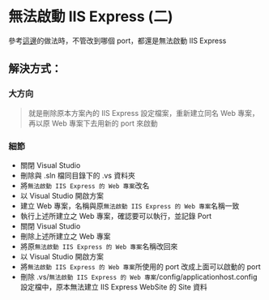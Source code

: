 # 無法啟動 IIS Express (二)

參考[這邊](https://dotblogs.com.tw/whd/2017/03/08/001714)的做法時，不管改到哪個 port，都還是無法啟動 IIS Express

## 解決方式：

### 大方向

> 就是刪除原本方案內的 IIS Express 設定檔案，重新建立同名 Web 專案，再以原 Web 專案下去用新的 port 來啟動

### 細節

- 關閉 Visual Studio
- 刪除與 .sln 檔同目錄下的 .vs 資料夾
- 將`無法啟動 IIS Express 的 Web 專案`改名
- 以 Visual Studio 開啟方案
- 建立 Web 專案，名稱與原`無法啟動 IIS Express 的 Web 專案`名稱一致
- 執行上述所建立之 Web 專案，確認要可以執行，並記錄 Port
- 關閉 Visual Studio
- 刪除上述所建立之 Web 專案
- 將原`無法啟動 IIS Express 的 Web 專案`名稱改回來
- 以 Visual Studio 開啟方案
- 將`無法啟動 IIS Express 的 Web 專案`所使用的 port 改成上面可以啟動的 port
- 刪除 .vs/`無法啟動 IIS Express 的 Web 專案`/config/applicationhost.config 設定檔中，原本無法建立 IIS Express WebSite 的 Site 資料
